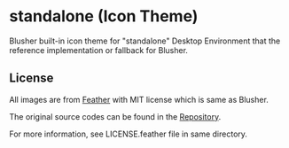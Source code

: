 standalone (Icon Theme)
=======================

Blusher built-in icon theme for "standalone" Desktop Environment that
the reference implementation or fallback for Blusher.

License
--------------

All images are from [Feather](https://feathericons.com/) with MIT license which is
same as Blusher.

The original source codes can be found in the [Repository](https://github.com/feathericons/feather).

For more information, see LICENSE.feather file in same directory.
